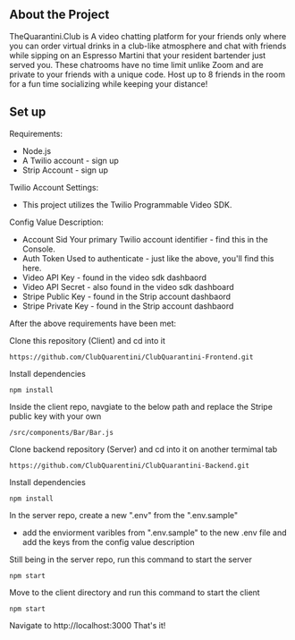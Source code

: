 ## About the Project

TheQuarantini.Club is A video chatting platform for your friends only where you can order virtual drinks in a club-like atmosphere and chat with friends while sipping on an Espresso Martini that your resident bartender just served you. These chatrooms have no time limit unlike Zoom and are private to your friends with a unique code. Host up to 8 friends in the room for a fun time socializing while keeping your distance!

## Set up

Requirements:
- Node.js
- A Twilio account - sign up
- Strip Account - sign up

Twilio Account Settings:
- This project utilizes the Twilio Programmable Video SDK.

Config Value Description:
- Account Sid	Your primary Twilio account identifier - find this in the Console.
- Auth Token	Used to authenticate - just like the above, you'll find this here.
- Video API Key - found in the video sdk dashbaord
- Video API Secret - also found in the video sdk dashboard
- Stripe Public Key - found in the Strip account dashbaord
- Stripe Private Key - found in the Strip account dashbaord

After the above requirements have been met:

Clone this repository (Client) and cd into it

```
https://github.com/ClubQuarentini/ClubQuarantini-Frontend.git
```
Install dependencies

```
npm install
```
Inside the client repo, navgiate to the below path and replace the Stripe public key with your own

```
/src/components/Bar/Bar.js
```

Clone backend repository (Server) and cd into it on another termimal tab

```
https://github.com/ClubQuarentini/ClubQuarantini-Backend.git
```
Install dependencies

```
npm install
```
In the server repo, create a new ".env" from the ".env.sample"
- add the enviorment varibles from ".env.sample" to the new .env file and add the keys from the config value description

Still being in the server repo, run this command to start the server

```
npm start
```
Move to the client directory and run this command to start the client

```
npm start
```

Navigate to http://localhost:3000
That's it!
